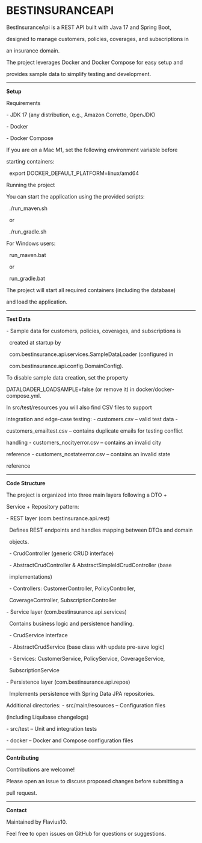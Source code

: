 # **BESTINSURANCEAPI**



BestInsuranceApi is a REST API built with Java 17 and Spring Boot,

designed to manage customers, policies, coverages, and subscriptions in

an insurance domain.

The project leverages Docker and Docker Compose for easy setup and

provides sample data to simplify testing and development.



------------------------------------------------------------------------



**Setup**



Requirements



\-   JDK 17 (any distribution, e.g., Amazon Corretto, OpenJDK)

\-   Docker

\-   Docker Compose



If you are on a Mac M1, set the following environment variable before

starting containers:



&nbsp;   export DOCKER\_DEFAULT\_PLATFORM=linux/amd64



Running the project



You can start the application using the provided scripts:



&nbsp;   ./run\_maven.sh

&nbsp;   or

&nbsp;   ./run\_gradle.sh



For Windows users:



&nbsp;   run\_maven.bat

&nbsp;   or

&nbsp;   run\_gradle.bat



The project will start all required containers (including the database)

and load the application.



------------------------------------------------------------------------



**Test Data**



\-   Sample data for customers, policies, coverages, and subscriptions is

&nbsp;   created at startup by

&nbsp;   com.bestinsurance.api.services.SampleDataLoader (configured in

&nbsp;   com.bestinsurance.api.config.DomainConfig).



To disable sample data creation, set the property

DATALOADER\_LOADSAMPLE=false (or remove it) in docker/docker-compose.yml.



In src/test/resources you will also find CSV files to support

integration and edge-case testing: - customers.csv – valid test data -

customers\_emailtest.csv – contains duplicate emails for testing conflict

handling - customers\_nocityerror.csv – contains an invalid city

reference - customers\_nostateerror.csv – contains an invalid state

reference



------------------------------------------------------------------------



**Code Structure**



The project is organized into three main layers following a DTO +

Service + Repository pattern:



\-   REST layer (com.bestinsurance.api.rest)

&nbsp;   Defines REST endpoints and handles mapping between DTOs and domain

&nbsp;   objects.

&nbsp;   -   CrudController (generic CRUD interface)

&nbsp;   -   AbstractCrudController \& AbstractSimpleIdCrudController (base

&nbsp;       implementations)

&nbsp;   -   Controllers: CustomerController, PolicyController,

&nbsp;       CoverageController, SubscriptionController

\-   Service layer (com.bestinsurance.api.services)

&nbsp;   Contains business logic and persistence handling.

&nbsp;   -   CrudService interface

&nbsp;   -   AbstractCrudService (base class with update pre-save logic)

&nbsp;   -   Services: CustomerService, PolicyService, CoverageService,

&nbsp;       SubscriptionService

\-   Persistence layer (com.bestinsurance.api.repos)

&nbsp;   Implements persistence with Spring Data JPA repositories.



Additional directories: - src/main/resources – Configuration files

(including Liquibase changelogs)

\- src/test – Unit and integration tests

\- docker – Docker and Compose configuration files



------------------------------------------------------------------------



**Contributing**



Contributions are welcome!

Please open an issue to discuss proposed changes before submitting a

pull request.



------------------------------------------------------------------------



**Contact**



Maintained by Flavius10.

Feel free to open issues on GitHub for questions or suggestions.



